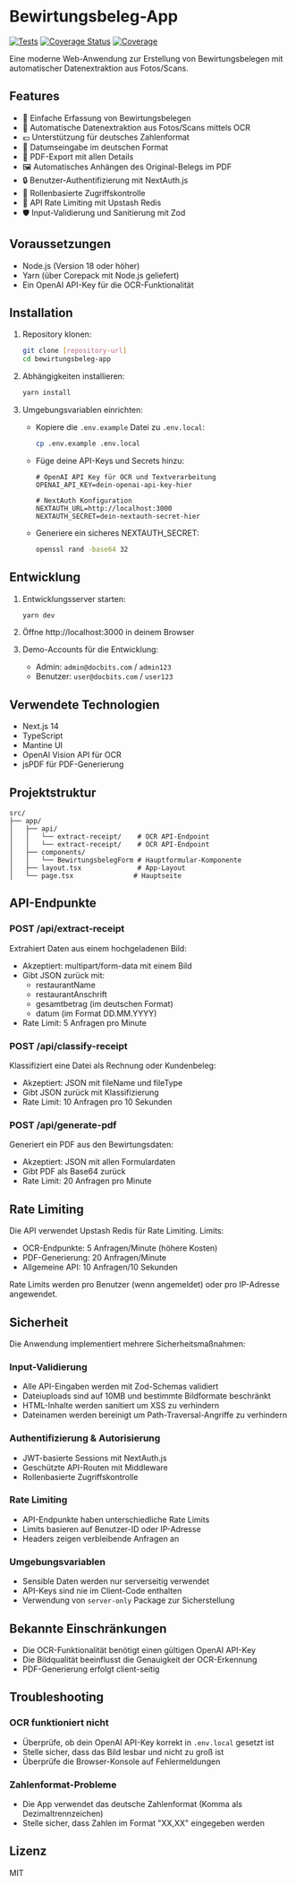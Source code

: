 # Bewirtungsbeleg-App

[![Tests](https://github.com/dajor/bewirtungsbeleg/actions/workflows/develop-to-main.yml/badge.svg)](https://github.com/dajor/bewirtungsbeleg/actions/workflows/develop-to-main.yml)
[![Coverage Status](https://github.com/dajor/bewirtungsbeleg/actions/workflows/coverage.yml/badge.svg)](https://github.com/dajor/bewirtungsbeleg/actions/workflows/coverage.yml)
[![Coverage](https://codecov.io/gh/dajor/bewirtungsbeleg/branch/main/graph/badge.svg)](https://codecov.io/gh/dajor/bewirtungsbeleg)

Eine moderne Web-Anwendung zur Erstellung von Bewirtungsbelegen mit automatischer Datenextraktion aus Fotos/Scans.

## Features

- 📝 Einfache Erfassung von Bewirtungsbelegen
- 📸 Automatische Datenextraktion aus Fotos/Scans mittels OCR
- 💶 Unterstützung für deutsches Zahlenformat
- 📅 Datumseingabe im deutschen Format
- 📄 PDF-Export mit allen Details
- 🖼️ Automatisches Anhängen des Original-Belegs im PDF
- 🔒 Benutzer-Authentifizierung mit NextAuth.js
- 👥 Rollenbasierte Zugriffskontrolle
- 🚦 API Rate Limiting mit Upstash Redis
- 🛡️ Input-Validierung und Sanitierung mit Zod

## Voraussetzungen

- Node.js (Version 18 oder höher)
- Yarn (über Corepack mit Node.js geliefert)
- Ein OpenAI API-Key für die OCR-Funktionalität

## Installation

1. Repository klonen:
   ```bash
   git clone [repository-url]
   cd bewirtungsbeleg-app
   ```

2. Abhängigkeiten installieren:
   ```bash
   yarn install
   ```

3. Umgebungsvariablen einrichten:
   - Kopiere die `.env.example` Datei zu `.env.local`:
     ```bash
     cp .env.example .env.local
     ```
   - Füge deine API-Keys und Secrets hinzu:
     ```
     # OpenAI API Key für OCR und Textverarbeitung
     OPENAI_API_KEY=dein-openai-api-key-hier
     
     # NextAuth Konfiguration
     NEXTAUTH_URL=http://localhost:3000
     NEXTAUTH_SECRET=dein-nextauth-secret-hier
     ```
   - Generiere ein sicheres NEXTAUTH_SECRET:
     ```bash
     openssl rand -base64 32
     ```

## Entwicklung

1. Entwicklungsserver starten:
   ```bash
   yarn dev
   ```

2. Öffne http://localhost:3000 in deinem Browser

3. Demo-Accounts für die Entwicklung:
   - Admin: `admin@docbits.com` / `admin123`
   - Benutzer: `user@docbits.com` / `user123`

## Verwendete Technologien

- Next.js 14
- TypeScript
- Mantine UI
- OpenAI Vision API für OCR
- jsPDF für PDF-Generierung

## Projektstruktur

```
src/
├── app/
│   ├── api/
│   │   └── extract-receipt/    # OCR API-Endpoint
│   │   └── extract-receipt/    # OCR API-Endpoint
│   ├── components/
│   │   └── BewirtungsbelegForm # Hauptformular-Komponente
│   ├── layout.tsx              # App-Layout
│   └── page.tsx               # Hauptseite
```

## API-Endpunkte

### POST /api/extract-receipt
Extrahiert Daten aus einem hochgeladenen Bild:
- Akzeptiert: multipart/form-data mit einem Bild
- Gibt JSON zurück mit:
  - restaurantName
  - restaurantAnschrift
  - gesamtbetrag (im deutschen Format)
  - datum (im Format DD.MM.YYYY)
- Rate Limit: 5 Anfragen pro Minute

### POST /api/classify-receipt
Klassifiziert eine Datei als Rechnung oder Kundenbeleg:
- Akzeptiert: JSON mit fileName und fileType
- Gibt JSON zurück mit Klassifizierung
- Rate Limit: 10 Anfragen pro 10 Sekunden

### POST /api/generate-pdf
Generiert ein PDF aus den Bewirtungsdaten:
- Akzeptiert: JSON mit allen Formulardaten
- Gibt PDF als Base64 zurück
- Rate Limit: 20 Anfragen pro Minute

## Rate Limiting

Die API verwendet Upstash Redis für Rate Limiting. Limits:
- OCR-Endpunkte: 5 Anfragen/Minute (höhere Kosten)
- PDF-Generierung: 20 Anfragen/Minute
- Allgemeine API: 10 Anfragen/10 Sekunden

Rate Limits werden pro Benutzer (wenn angemeldet) oder pro IP-Adresse angewendet.

## Sicherheit

Die Anwendung implementiert mehrere Sicherheitsmaßnahmen:

### Input-Validierung
- Alle API-Eingaben werden mit Zod-Schemas validiert
- Dateiuploads sind auf 10MB und bestimmte Bildformate beschränkt
- HTML-Inhalte werden sanitiert um XSS zu verhindern
- Dateinamen werden bereinigt um Path-Traversal-Angriffe zu verhindern

### Authentifizierung & Autorisierung
- JWT-basierte Sessions mit NextAuth.js
- Geschützte API-Routen mit Middleware
- Rollenbasierte Zugriffskontrolle

### Rate Limiting
- API-Endpunkte haben unterschiedliche Rate Limits
- Limits basieren auf Benutzer-ID oder IP-Adresse
- Headers zeigen verbleibende Anfragen an

### Umgebungsvariablen
- Sensible Daten werden nur serverseitig verwendet
- API-Keys sind nie im Client-Code enthalten
- Verwendung von `server-only` Package zur Sicherstellung

## Bekannte Einschränkungen

- Die OCR-Funktionalität benötigt einen gültigen OpenAI API-Key
- Die Bildqualität beeinflusst die Genauigkeit der OCR-Erkennung
- PDF-Generierung erfolgt client-seitig

## Troubleshooting

### OCR funktioniert nicht
- Überprüfe, ob dein OpenAI API-Key korrekt in `.env.local` gesetzt ist
- Stelle sicher, dass das Bild lesbar und nicht zu groß ist
- Überprüfe die Browser-Konsole auf Fehlermeldungen

### Zahlenformat-Probleme
- Die App verwendet das deutsche Zahlenformat (Komma als Dezimaltrennzeichen)
- Stelle sicher, dass Zahlen im Format "XX,XX" eingegeben werden

## Lizenz

MIT 